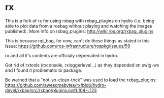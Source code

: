 rx
==

This is a fork of rx for using rxbag with rxbag_plugins on hydro (i.e. being able to plot data from a rosbag without playing and watching the images published).
More info on rxbag_plugins: http://wiki.ros.org/rxbag_plugins

This is because rqt_bag, for now, can't do these things as stated in this issue: https://github.com/ros-infrastructure/rospkg/issues/59

rx and all it's contents are officialy deprecated in hydro.

Got rid of rxtools (rxconsole, rxloggerlevel...) as they depended on swig-wx and I found it problematic to package.

Be warned that a "not-so-clean-trick" was used to load the rxbag_plugins:
https://github.com/awesomebytes/rx/blob/hydro-devel/rxbag/src/rxbag/plugins.py#L104-L123

